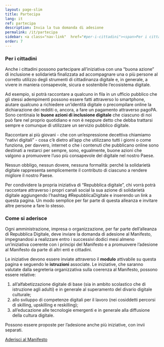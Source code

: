 ```yaml
---
layout: page-slim
title: Partecipa
lang: it
ref: partecipa
description: Invia la tua domanda di adesione
permalink: /it/partecipa
sidebar: <a class="nav-link"  href="#per-i-cittadini"><span>Per i cittadini</span></a><a class="nav-link"  href="#come-si-aderisce"><span>Come si aderisce</span></a>
order: 7
---
```


### Per i cittadini

Anche i cittadini possono partecipare all’iniziativa con una “buona azione” di inclusione e solidarietà finalizzata ad accompagnare una o più persone al corretto utilizzo degli strumenti di cittadinanza digitale e, in generale, a vivere in maniera consapevole, sicura e sostenibile l’ecosistema digitale.

Ad esempio, si potrà raccontare a qualcuno in fila in un ufficio pubblico che gli stessi adempimenti possono essere fatti attraverso lo smartphone, aiutare qualcuno a richiedere un’identità digitale o precompilare online la dichiarazione dei redditi o, ancora, a fare un pagamento attraverso pagoPA. Sono centinaia le **buone azioni di inclusione digitale** che ciascuno di noi può fare nel proprio quotidiano e non è neppure detto che debba trattarsi sempre e comunque di utilizzare un servizio pubblico digitale.

Raccontare ai più giovani - che con un’espressione decettiva chiamiamo “nativi digitali” - cosa c’è dietro all’app che utilizzano tutti i giorni o come funziona, per davvero, internet o che i contenuti che pubblicano online sono destinati a restarci per sempre, sono, egualmente, buone azioni che valgono a promuovere l’uso più consapevole del digitale nel nostro Paese.

Nessun obbligo, nessun dovere, nessuna formalità: perché la solidarietà digitale rappresenta semplicemente il contributo di ciascuno a rendere migliore il nostro Paese.

Per condividere la propria iniziativa di “Repubblica digitale”, chi vorrà potrà raccontare attraverso i propri canali social la sua azione di solidarietà digitale aggiungendo l’hashtag #RepubblicaDigitale e inserendo un link a questa pagina. Un modo semplice per far parte di questa alleanza e invitare altre persone a fare lo stesso.

### Come si aderisce

Ogni amministrazione, impresa o organizzazione, per far parte dell’alleanza di Repubblica Digitale, deve inviare la domanda di adesione al Manifesto, impegnandosi a realizzare entro i successivi dodici mesi almeno un’iniziativa coerente con i principi del Manifesto e a promuovere l’adesione al Manifesto da parte di altri enti e cittadini.

Le iniziative devono essere inviate attraverso il **modulo** attivabile su questa pagina e seguendo le **istruzioni** associate. Le iniziative, che saranno valutate dalla segreteria organizzativa sulla coerenza al Manifesto, possono essere relative:

1.  all’alfabetizzazione digitale di base (sia in ambito scolastico che di istruzione agli adulti) e in generale al superamento del divario digitale culturale;
2.  allo sviluppo di competenze digitali per il lavoro (nei cosiddetti percorsi di skilling, upskilling e reskilling);
3.  all’educazione alle tecnologie emergenti e in generale alla diffusione della cultura digitale.

Possono essere proposte per l’adesione anche più iniziative, con invii separati.


<div class="row mb-3">
        <div class="col col-xs-12 text-center">
            <a class="btn btn-primary btn-lg" role="button" href="{{ site.data.t.aderisci-manifesto }}">Aderisci al Manifesto</a>
        </div>
    </div>